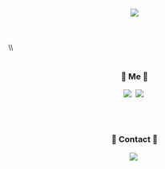 <br>
<br>
<h1 align="center"><img src="https://readme-typing-svg.herokuapp.com?font=Racing+Sans+One&color=%232F2359&size=40&center=true&lines=Hanwool+Park;nanometre380"></h1>

<br>
<br>
\\<!--
<h3 align="center"> 🍋 Tech Stack 🍋 </h3>
<p align="center">
  <img src="https://img.shields.io/badge/C-A8B9CC?style=flat-square&logo=C&logoColor=black"/></a>&nbsp 
  <img src="https://img.shields.io/badge/Python-3766AB?style=flat-square&logo=Python&logoColor=white"/></a>&nbsp 
  <img src="https://img.shields.io/badge/Ruby-CC342D?style=flat-square&logo=Ruby&logoColor=white"/></a>&nbsp 
  <br>
  <img src="https://img.shields.io/badge/Html5-E34F26?style=flat-square&logo=Html5&logoColor=white"/></a>&nbsp
  <img src="https://img.shields.io/badge/CSS3-1572B6?style=flat-square&logo=CSS3&logoColor=white"/></a>&nbsp
  <img src="https://img.shields.io/badge/Mysql-E6B91E?style=flat-square&logo=MySql&logoColor=black"/></a>&nbsp 
  <img src="https://img.shields.io/badge/Django-092E20?style=flat-square&logo=Django&logoColor=white"/></a>&nbsp 
  <img src="https://img.shields.io/badge/Flask-000000?style=flat-square&logo=Flask&logoColor=white"/></a>&nbsp
  <img src="https://img.shields.io/badge/Ruby%20on%20Rails-CC0000?style=flat-square&logo=Ruby%20on%20Rails&logoColor=white"/></a>&nbsp
  <br>
  <img src="https://img.shields.io/badge/Git-F05032?style=flat-square&logo=Git&logoColor=white"/></a>&nbsp
  <img src="https://img.shields.io/badge/Tensorflow-FF6F00?style=flat-square&logo=Tensorflow&logoColor=white"/></a>&nbsp
  <img src="https://img.shields.io/badge/Pytorch-EE4C2C?style=flat-square&logo=Pytorch&logoColor=white"/></a>&nbsp
  
</p>-->
<br>
<br>
<h3 align="center"> 🍋 Me 🍋 </h3>
<p align="center">
  <a href="https://nanometre380.notion.site/Hanwool-Park-d129869b494e4bc4abd59ce3fcc55aac"><img src="https://img.shields.io/badge/PORTFOLIO-370665?style=flat-square&logoColor=white&link=https://nanometre380.notion.site/Hanwool-Park-d129869b494e4bc4abd59ce3fcc55aac"/></a>&nbsp
  <a href="https://nanometre380.tistory.com/"><img src="https://img.shields.io/badge/BLOG-556886?style=flat-square&logoColor=white&link=https://nanometre380.tistory.com/"/></a>&nbsp
 </p>
 <br>
 <br>
 <h3 align="center"> 🍋 Contact 🍋 </h3>
 <p align="center">
  <a href="mailto:nanometre380@gmail.com"><img src="https://img.shields.io/badge/Gmail-d14836?style=flat-square&logo=Gmail&logoColor=white&link=nanometre380@gmail.com"/></a>&nbsp
  </p>
  <br>
  <br>
